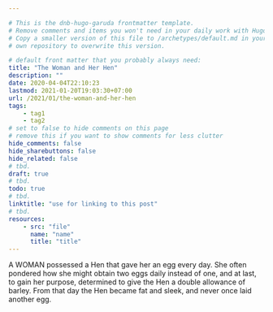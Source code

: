 ```yaml
---

# This is the dnb-hugo-garuda frontmatter template. 
# Remove comments and items you won't need in your daily work with Hugo.
# Copy a smaller version of this file to /archetypes/default.md in your
# own repository to overwrite this version.

# default front matter that you probably always need:
title: "The Woman and Her Hen"
description: ""
date: 2020-04-04T22:10:23
lastmod: 2021-01-20T19:03:30+07:00
url: /2021/01/the-woman-and-her-hen
tags:
    - tag1
    - tag2
# set to false to hide comments on this page
# remove this if you want to show comments for less clutter
hide_comments: false
hide_sharebuttons: false
hide_related: false
# tbd.
draft: true
# tbd.
todo: true
# tbd.
linktitle: "use for linking to this post"
# tbd.
resources:
    - src: "file"
      name: "name"
      title: "title"
---
```

A WOMAN possessed a Hen that gave her an egg every day. She often pondered how she might obtain two eggs daily instead of one, and at last, to gain her purpose, determined to give the Hen a double allowance of barley. From that day the Hen became fat and sleek, and never once laid another egg.
